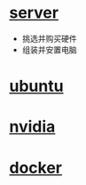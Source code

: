 
# [server](home.md)    

- 挑选并购买硬件
- 组装并安置电脑

# [ubuntu](ubuntu.md#hi)

# [nvidia](nvidia.md#hi)    

# [docker](docker.md#hi)  

